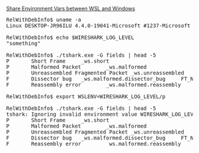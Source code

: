 [Share Environment Vars between WSL and Windows](https://devblogs.microsoft.com/commandline/share-environment-vars-between-wsl-and-windows/)  
  
<pre>
RelWithDebInfo$ uname -a
Linux DESKTOP-JR96ILU 4.4.0-19041-Microsoft #1237-Microsoft Sat Sep 11 14:32:00 PST 2021 x86_64 x86_64 x86_64 GNU/Linux

RelWithDebInfo$ echo $WIRESHARK_LOG_LEVEL
"something"

RelWithDebInfo$ ./tshark.exe -G fields | head -5
P       Short Frame     _ws.short
P       Malformed Packet        _ws.malformed
P       Unreassembled Fragmented Packet _ws.unreassembled
F       Dissector bug   _ws.malformed.dissector_bug     FT_NONE _ws.malformed           0x0
F       Reassembly error        _ws.malformed.reassembly        FT_NONE _ws.malformed           0x0

RelWithDebInfo$ export WSLENV=WIRESHARK_LOG_LEVEL/p

RelWithDebInfo$ ./tshark.exe -G fields | head -5
tshark: Ignoring invalid environment value WIRESHARK_LOG_LEVEL="something"
P       Short Frame     _ws.short
P       Malformed Packet        _ws.malformed
P       Unreassembled Fragmented Packet _ws.unreassembled
F       Dissector bug   _ws.malformed.dissector_bug     FT_NONE _ws.malformed           0x0
F       Reassembly error        _ws.malformed.reassembly        FT_NONE _ws.malformed           0x0
</pre>